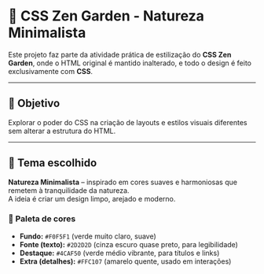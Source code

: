 # 🌿 CSS Zen Garden - Natureza Minimalista

Este projeto faz parte da atividade prática de estilização do **CSS Zen Garden**, onde o HTML original é mantido inalterado, e todo o design é feito exclusivamente com **CSS**.

---

## 🎯 Objetivo
Explorar o poder do CSS na criação de layouts e estilos visuais diferentes sem alterar a estrutura do HTML.

---

## 🎨 Tema escolhido
**Natureza Minimalista** – inspirado em cores suaves e harmoniosas que remetem à tranquilidade da natureza.  
A ideia é criar um design limpo, arejado e moderno.

### 📌 Paleta de cores
- **Fundo:** `#F0F5F1` (verde muito claro, suave)  
- **Fonte (texto):** `#2D2D2D` (cinza escuro quase preto, para legibilidade)  
- **Destaque:** `#4CAF50` (verde médio vibrante, para títulos e links)  
- **Extra (detalhes):** `#FFC107` (amarelo quente, usado em interações)  



